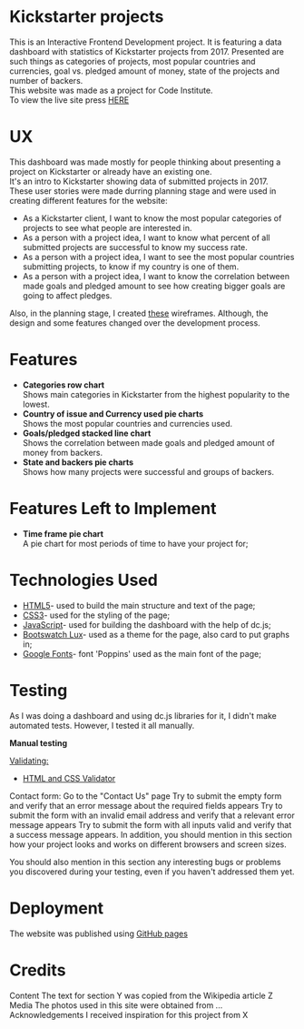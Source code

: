 # Kickstarter projects
This is an Interactive Frontend Development project. It is featuring a data dashboard with statistics of Kickstarter projects from 2017.
Presented are such things as categories of projects, most popular countries and currencies,
goal vs. pledged amount of money, state of the projects and number of backers. <br>
This website was made as a project for Code Institute.<br>
To view the live site press <a href='#'>HERE</a>
# UX
This dashboard was made mostly for people thinking about presenting a project on Kickstarter or already have an existing one.<br>
It's an intro to Kickstarter showing data of submitted projects in 2017.<br>
These user stories were made durring planning stage 
and were used in creating different features for the website:

<ul>
<li>As a Kickstarter client, I want to know the most popular categories of projects to see what people are interested in.</li>
<li>As a person with a project idea, I want to know what percent of all submitted projects are successful to know my success rate.</li>
<li>As a person with a project idea, I want to see the most popular countries submitting projects, to know if my country is one of them.</li>
<li>As a person with a project idea, I want to know the correlation between made goals and pledged amount to see how creating bigger goals are going to affect pledges.</li>
</ul>

Also, in the planning stage, I created <a href='wireframes/wireframes.pdf'>these</a> wireframes. 
Although, the design and some features changed over the development process.

# Features

<ul>
<li><strong>Categories row chart</strong><br>Shows main categories in Kickstarter from the highest popularity to the lowest.</li>
<li><strong>Country of issue and Currency used pie charts</strong><br>Shows the most popular countries and currencies used.</li>
<li><strong>Goals/pledged stacked line chart</strong><br>Shows the correlation between made goals and pledged amount of money from backers.</li>
<li><strong>State and backers pie charts</strong><br>Shows how many projects were successful and groups of backers.</li>
</ul>

# Features Left to Implement
<ul>
<li><strong>Time frame pie chart</strong><br>A pie chart for most periods of time to have your project for;</li>
</ul>

# Technologies Used

<ul>
<li><a href='https://developer.mozilla.org/en-US/docs/Web/Guide/HTML/HTML5'>HTML5</a>- used to build the main structure and text of the page;</li>
<li><a href='https://developer.mozilla.org/en-US/docs/Web/CSS/CSS3'>CSS3</a>- used for the styling of the page;</li>
<li><a href='https://www.javascript.com/'>JavaScript</a>- used for building the dashboard with the help of dc.js;</li>
<li><a href='https://bootswatch.com/lux/'>Bootswatch Lux</a>- used as a theme for the page, also card to put graphs in;</li>
<li><a href='https://fonts.google.com/'>Google Fonts</a>- font 'Poppins' used as the main font of the page;</li>
</ul>

# Testing
As I was doing a dashboard and using dc.js libraries for it, I didn't make automated tests. However, I tested it all manually.

<strong>Manual testing</strong><br>

<u>Validating:</u><br>
<ul>
<li><a href='https://validator.w3.org/nu/#textarea'>HTML and CSS Validator</a></li>
</ul>
Contact form:
Go to the "Contact Us" page
Try to submit the empty form and verify that an error message about the required fields appears
Try to submit the form with an invalid email address and verify that a relevant error message appears
Try to submit the form with all inputs valid and verify that a success message appears.
In addition, you should mention in this section how your project looks and works on different browsers and screen sizes.

You should also mention in this section any interesting bugs or problems you discovered during your testing, even if you haven't addressed them yet.

# Deployment
The website was published using <a href='https://surelis848.github.io/Kickstarter-projects-statistics/'>GitHub pages</a>

# Credits
Content
The text for section Y was copied from the Wikipedia article Z
Media
The photos used in this site were obtained from ...
Acknowledgements
I received inspiration for this project from X